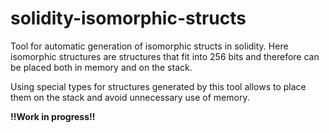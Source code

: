 # solidity-isomorphic-structs

Tool for automatic generation of isomorphic structs in solidity. Here isomorphic structures are structures that fit into 256 bits and therefore can be placed both in memory and on the stack.

Using special types for structures generated by this tool allows to place them on the stack and avoid unnecessary use of memory.

**!!Work in progress!!**
